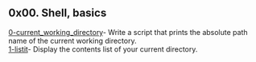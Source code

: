 ## 0x00. Shell, basics
[0-current_working_directory](https://github.com/dailyheal/alx-system_engineering-devops/blob/master/0x00-shell_basics/0-current_working_directory)- Write a script that prints the absolute path name of the current working directory.<br />
[1-listit](https://github.com/dailyheal/alx-system_engineering-devops/blob/master/0x00-shell_basics/1-listit)- Display the contents list of your current directory.
